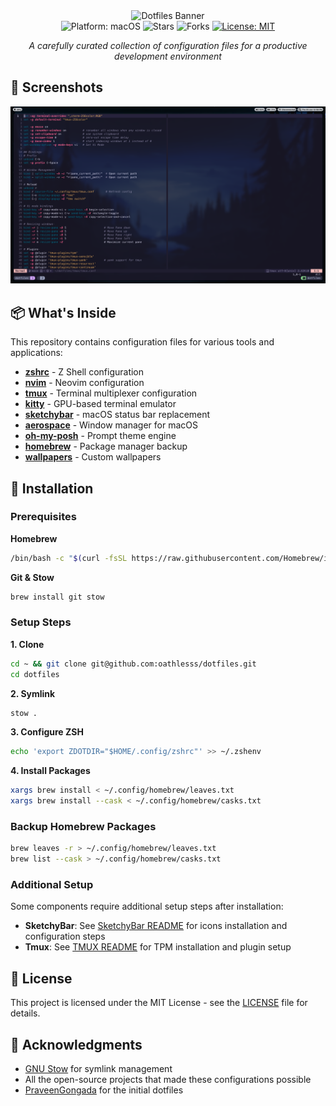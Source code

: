 <div align="center">

<img src="https://capsule-render.vercel.app/api?type=blur&height=300&color=gradient&text=~/dotfiles&textBg=false&reversal=false" alt="Dotfiles Banner"/>

<br/>
<img src="https://img.shields.io/badge/platform-macOS-lightgrey?style=for-the-badge&logoColor=black" alt="Platform: macOS"/>
<img src="https://img.shields.io/github/stars/oathlesss/dotfiles?style=for-the-badge" alt="Stars"/>
<img src="https://img.shields.io/github/forks/oathlesss/dotfiles?style=for-the-badge" alt="Forks"/>
<a href="https://opensource.org/licenses/MIT"><img src="https://img.shields.io/badge/License-MIT-02569B?style=for-the-badge" alt="License: MIT"/></a>

_A carefully curated collection of configuration files for a productive development environment_

</div>

## 📸 Screenshots

<div align="center">
  <img src="./docs/images/nvim.png" alt="Terminal Setup"/>
</div>

<!-- _For more screenshots, see [Showcase](docs/showcase.md)_ -->

## 📦 What's Inside

This repository contains configuration files for various tools and applications:

- **[zshrc](zshrc/)** - Z Shell configuration
- **[nvim](nvim/)** - Neovim configuration
- **[tmux](tmux/)** - Terminal multiplexer configuration
- **[kitty](kitty/)** - GPU-based terminal emulator
- **[sketchybar](sketchybar/)** - macOS status bar replacement
- **[aerospace](aerospace/)** - Window manager for macOS
- **[oh-my-posh](oh-my-posh/)** - Prompt theme engine
- **[homebrew](homebrew/)** - Package manager backup
- **[wallpapers](wallpapers/)** - Custom wallpapers

## 🚀 Installation

### Prerequisites

**Homebrew**

```bash
/bin/bash -c "$(curl -fsSL https://raw.githubusercontent.com/Homebrew/install/HEAD/install.sh)"
```

**Git & Stow**

```bash
brew install git stow
```

### Setup Steps

**1. Clone**

```bash
cd ~ && git clone git@github.com:oathlesss/dotfiles.git
cd dotfiles
```

**2. Symlink**

```bash
stow .
```

**3. Configure ZSH**

```bash
echo 'export ZDOTDIR="$HOME/.config/zshrc"' >> ~/.zshenv
```

**4. Install Packages**

```bash
xargs brew install < ~/.config/homebrew/leaves.txt
xargs brew install --cask < ~/.config/homebrew/casks.txt
```

### Backup Homebrew Packages

```bash
brew leaves -r > ~/.config/homebrew/leaves.txt
brew list --cask > ~/.config/homebrew/casks.txt
```

### Additional Setup

Some components require additional setup steps after installation:

- **SketchyBar**: See [SketchyBar README](sketchybar/README.md) for icons installation and configuration steps
- **Tmux**: See [TMUX README](tmux/README.md) for TPM installation and plugin setup

## 📝 License

This project is licensed under the MIT License - see the [LICENSE](LICENSE) file for details.

## 🙏 Acknowledgments

- [GNU Stow](https://www.gnu.org/software/stow/) for symlink management
- All the open-source projects that made these configurations possible
- [PraveenGongada](https://github.com/PraveenGongada/dotfiles) for the initial dotfiles
